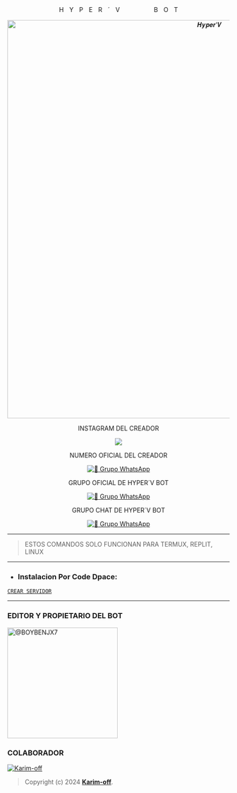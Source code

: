 <p align="center">
HㅤYㅤPㅤEㅤRㅤ´ㅤVㅤㅤㅤㅤㅤㅤBㅤOㅤT

<p align="center">
<img src="https://th.bing.com/th/id/OIG2.2FNVUbDyKEPX8Gm0ONr2?pid=ImgGn" alt="𝑯𝒚𝒑𝒆𝒓'𝑽" width="900"/>
</p>

<p align="center">
INSTAGRAM DEL CREADOR

<p align="center">
<a href="https://instagram.com/boybenjx7">
<img src="https://img.shields.io/badge/Instagram-E4405F?style=for-the-badge&logo=instagram&logoColor=white">
</a>

<p align="center">
NUMERO OFICIAL DEL CREADOR

<p align="center">
<a href="https://wa.me/51936732723"><img alt="🎌 Grupo WhatsApp" src="https://img.shields.io/badge/CREADOR-BENJAMIN-25D366?style=for-the-badge&logo=whatsapp&logoColor=white"/></a>

<p align="center">
GRUPO OFICIAL DE HYPER´V BOT

<p align="center">
<a href="https://chat.whatsapp.com/HZkPROh4Xg4D6gKwjiQXWg"><img alt="🎌 Grupo WhatsApp" src="https://img.shields.io/badge/GRUPO OFICIAL-HYPER´V BOT-25D366?style=for-the-badge&logo=whatsapp&logoColor=white"/></a>

<p align="center">
GRUPO CHAT DE HYPER´V BOT

<p align="center">
<a href="https://chat.whatsapp.com/DWJnzejkk4X5uPnTklp0FH"><img alt="🎌 Grupo WhatsApp" src="https://img.shields.io/badge/GRUPO CHAT-HYPER´V BOT-25D366?style=for-the-badge&logo=whatsapp&logoColor=white"/></a>

***


> ESTOS COMANDOS SOLO FUNCIONAN PARA TERMUX, REPLIT, LINUX

----
- ### Instalacion Por Code Dpace:

[`CREAR SERVIDOR`](https://github.com/codespaces/new?skip_quickstart=true&machine=basicLinux32gb&repo=674862525&ref=main&geo=UsEast)
***


### EDITOR Y PROPIETARIO DEL BOT
<a href="https://github.com/boybenjx7"><img src="https://th.bing.com/th/id/OIG2.t6SMLw75Pp9ssDkcg_m7?pid=ImgGn" width="250" height="250" alt="@BOYBENJX7"/></a>


###  COLABORADOR
[![Karim-off](https://github.com/Karim-off.png?size=100)](https://github.com/Karim-off) 
> Copyright (c) 2024 **[Karim-off](https://github.com/Karim-off/blob/master/LICENSE)**.

